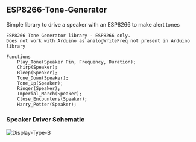 ## ESP8266-Tone-Generator
Simple library to drive a speaker with an ESP8266 to make alert tones

	ESP8266 Tone Generator library - ESP8266 only.
    Does not work with Arduino as analogWriteFreq not present in Arduino library

	Functions
		Play_Tone(Speaker Pin, Frequency, Duration);
		Chirp(Speaker);
		Bleep(Speaker);
		Tone_Down(Speaker);
		Tone_Up(Speaker);
		Ringer(Speaker);
		Imperial_March(Speaker);
		Close_Encounters(Speaker);
		Harry_Potter(Speaker);

### Speaker Driver Schematic
![Display-Type-B](https://github.com/Mottramlabs/ESP8266-Tone-Generator/blob/master/Speaker%20Driver.png?raw=true)
